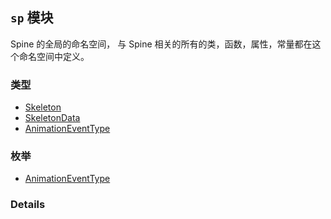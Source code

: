 
## `sp` 模块






Spine 的全局的命名空间，
与 Spine 相关的所有的类，函数，属性，常量都在这个命名空间中定义。


### 类型

  - [Skeleton](../classes/Skeleton.md)
  - [SkeletonData](../classes/SkeletonData.md)
  - [AnimationEventType](../classes/AnimationEventType.md)

### 枚举

  - [AnimationEventType](../enums/AnimationEventType.md)



### Details




